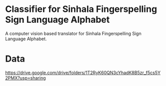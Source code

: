 # Classifier for Sinhala Fingerspelling Sign Language Alphabet

A computer vision based translator for Sinhala Fingerspelling Sign Language Alphabet.

# Data
https://drive.google.com/drive/folders/1T2RyK60QN3cYhadK8B5zr_f5cs5Y2PMX?usp=sharing
